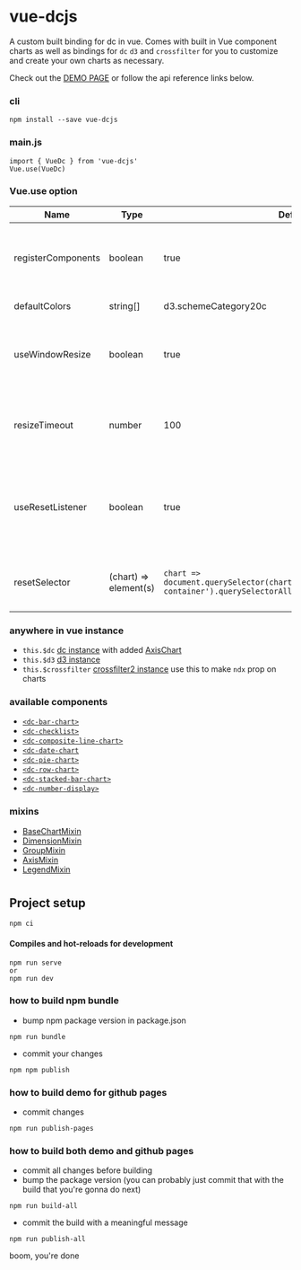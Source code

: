 # vue-dcjs
A custom built binding for dc in vue. Comes with built in Vue component charts as well as bindings for `dc` `d3` and `crossfilter` for you to customize and create your own charts as necessary.

Check out the [DEMO PAGE](https://geodav-tech.github.io/vue-dcjs/) or follow the api reference links below.

### cli
```npm install --save vue-dcjs```

### main.js
```
import { VueDc } from 'vue-dcjs'
Vue.use(VueDc)
```

### Vue.use option
| Name | Type | Default | Description |
| --- | --- | --- | --- |
| registerComponents | boolean | true | Automatically register all vue-dcjs charts with Vue.component(everything). Charts will be kebab-case as shown below in the components list. |
| defaultColors | string[] | d3.schemeCategory20c | this sets dc's defaultColors for ordinal charts |
| useWindowResize | boolean | true | add an event listener to the window which watches for resize events. when the window is resized: re-render all the charts to resize them automatically. |
| resizeTimeout | number | 100 | to avoid re-rendering too much, there is a timeout on the resize handler. how long should the wait be. too short may re-render too much. too long may feel delayed |
| useResetListener | boolean | true | automatically attach a dom element(s) using `resetSelector`. the button will only be visible when the connected chart has filters. the button is clickable and will clear all filters on the chart. |
| resetSelector | (chart) => element(s) | `chart => document.querySelector(chart.anchor()).closest('.example-container').querySelectorAll('.example-reset-button')` | define how we retrieve the reset button to connect our chart to. This should be the result of `querySelector` or `querySelectorAll` |

### anywhere in vue instance
- `this.$dc` [dc instance](https://dc-js.github.io/dc.js/) with added [AxisChart](./src/plugins/axis-chart.class.js)
- `this.$d3` [d3 instance](https://github.com/d3/d3/blob/main/API.md)
- `this.$crossfilter` [crossfilter2 instance](https://github.com/crossfilter/crossfilter/wiki/API-Reference) use this to make `ndx` prop on charts

### available components
- [`<dc-bar-chart>`](./src/components/dc-bar-chart)
- [`<dc-checklist>`](./src/components/dc-checklist)
- [`<dc-composite-line-chart>`]('./src/components/dc-composite-line-chart')
- [`<dc-date-chart`](./src/components/dc-date/chart)
- [`<dc-pie-chart>`](./src/components/dc-pie-chart)
- [`<dc-row-chart>`](./src/components/dc-row-chart)
- [`<dc-stacked-bar-chart>`]('./src/components/dc-stacked-bar-chart')
- [`<dc-number-display>`]('./src/components/dc-number-display)

### mixins
- [BaseChartMixin](./src/mixins#base-chart)
- [DimensionMixin](./src/mixins/#dimension)
- [GroupMixin]('./src/mixins/#group)
- [AxisMixin]('./src/mixins/#axis)
- [LegendMixin]('./src/mixins/#axis)

#


## Project setup
```
npm ci
```

#### Compiles and hot-reloads for development
```
npm run serve
or
npm run dev
```

### how to build npm bundle
- bump npm package version in package.json
```
npm run bundle
```
- commit your changes
```
npm npm publish
```

### how to build demo for github pages
- commit changes
```
npm run publish-pages
```


### how to build both demo and github pages
- commit all changes before building
- bump the package version (you can probably just commit that with the build that you're gonna do next)
```
npm run build-all
```
- commit the build with a meaningful message
```
npm run publish-all
```
boom, you're done
